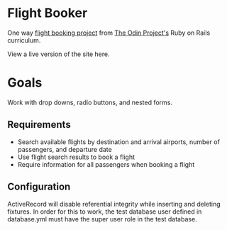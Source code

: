 # Flight Booker

One way [flight booking project](https://www.theodinproject.com/lessons/ruby-on-rails-flight-booker) from 
[The Odin Project's](https://www.theodinproject.com/) Ruby on Rails curriculum.

View a live version of the site here.

# Goals

Work with drop downs, radio buttons, and nested forms.

## Requirements

- Search available flights by destination and arrival airports, number of passengers, and departure date
- Use flight search results to book a flight
- Require information for all passengers when booking a flight

## Configuration
ActiveRecord will disable referential integrity while inserting and deleting fixtures.  In order for this to work, the test database user defined in database.yml must have the super user role in the test database.
